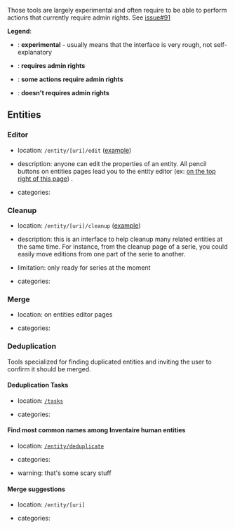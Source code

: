 <!-- LANG:EN, title="Tools"-->

 

Those tools are largely experimental and often require to be able to perform actions that currently require admin rights. See [issue#91](https://github.com/inventaire/inventaire/issues/91)



**Legend**:

* <span class="square yellow"></span> : **experimental** - usually means that the interface is very rough, not self-explanatory

* <span class="square blue"></span> : **requires admin rights**

* <span class="square purple"></span> : **some actions require admin rights**

* <span class="square lime"></span> : **doesn't requires admin rights**

 

## Entities

### Editor 

* location: `/entity/[uri]/edit` ([example](https://inventaire.io/entity/isbn:9791020906427/edit))

* description: anyone can edit the properties of an entity. All pencil buttons on entities pages lead you to the entity editor  (ex: [on the top right of this page](https://inventaire.io/entity/isbn:9791020906427)) .

* categories: <span class="square lime"></span>



### Cleanup

* location: `/entity/[uri]/cleanup` ([example](https://inventaire.io/entity/wd:Q26971382/cleanup))

* description: this is an interface to help cleanup many related entities at the same time. For instance, from the cleanup page of a serie, you could easily move editions from one part of the serie to another.

* limitation: only ready for series at the moment

* categories: <span class="square purple"></span>  <span class="square yellow"></span>



### Merge

* location: on entities editor pages

* categories: <span class="square blue"></span>



### Deduplication

Tools specialized for finding duplicated entities and inviting the user to confirm it should be merged.



#### Deduplication Tasks

* location: [`/tasks`](https://inventaire.io/tasks)

* categories: <span class="square blue"></span> <span class="square yellow"></span> 



#### Find most common names among Inventaire human entities

* location: [`/entity/deduplicate`](https://inventaire.io/entity/deduplicate)

* categories: <span class="square blue"></span> <span class="square yellow"></span> 

* warning: that's some scary stuff



#### Merge suggestions

* location: `/entity/[uri]`

* categories: <span class="square blue"></span> <span class="square yellow"></span>
